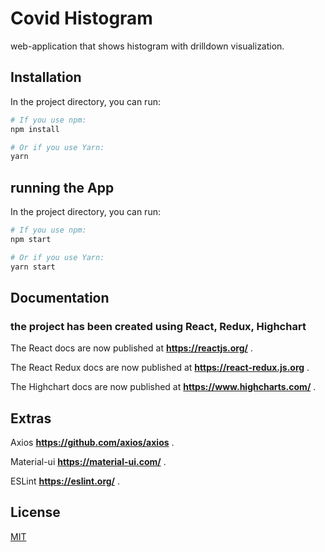 # Covid Histogram

web-application that shows histogram with drilldown visualization.

## Installation

In the project directory, you can run:

```bash
# If you use npm:
npm install

# Or if you use Yarn:
yarn
```

## running the App

In the project directory, you can run:

```bash
# If you use npm:
npm start

# Or if you use Yarn:
yarn start
```

## Documentation

### the project has been created using React, Redux, Highchart

The React docs are now published at **https://reactjs.org/** .

The React Redux docs are now published at **https://react-redux.js.org** .

The Highchart docs are now published at **https://www.highcharts.com/** .

## Extras

Axios **https://github.com/axios/axios** .

Material-ui **https://material-ui.com/** .

ESLint **https://eslint.org/** .

## License

[MIT](LICENSE.md)
